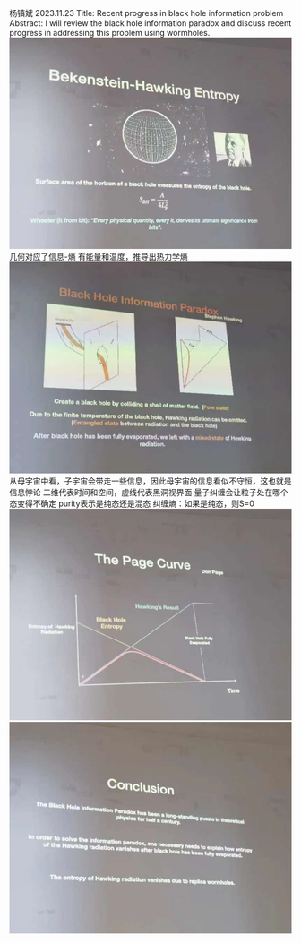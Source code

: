 杨镇斌 2023.11.23
Title: Recent progress in black hole information problem
Abstract: I will review the black hole information paradox and discuss recent progress in addressing this problem using wormholes. 
![Alt text](../Attachments/Colloquium/informal_courses/ZhenbinYang1.pic.jpg)
几何对应了信息-熵
有能量和温度，推导出热力学熵
![Alt text](../Attachments/Colloquium/informal_courses/ZhenbinYang2.pic.jpg)
从母宇宙中看，子宇宙会带走一些信息，因此母宇宙的信息看似不守恒，这也就是信息悖论
二维代表时间和空间，虚线代表黑洞视界面
量子纠缠会让粒子处在哪个态变得不确定
purity表示是纯态还是混态
纠缠熵：如果是纯态，则S=0
![Alt text](../Attachments/Colloquium/informal_courses/ZhenbinYang3.pic.jpg)
![Alt text](../Attachments/Colloquium/informal_courses/ZhenbinYang4.pic.jpg)